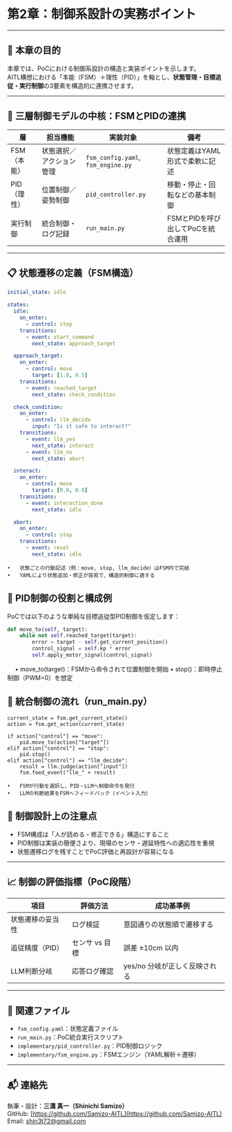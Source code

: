 # 第2章：制御系設計の実務ポイント

---

## 🎯 本章の目的

本章では、PoCにおける制御系設計の構造と実装ポイントを示します。  
AITL構想における「本能（FSM）＋理性（PID）」を軸とし、**状態管理・目標追従・実行制御**の3要素を構造的に連携させます。

---

## 🧠 三層制御モデルの中核：FSMとPIDの連携

| 層 | 担当機能 | 実装対象 | 備考 |
|----|----------|----------|------|
| FSM（本能） | 状態選択／アクション管理 | `fsm_config.yaml`, `fsm_engine.py` | 状態定義はYAML形式で柔軟に記述 |
| PID（理性） | 位置制御／姿勢制御 | `pid_controller.py` | 移動・停止・回転などの基本制御 |
| 実行制御 | 統合制御・ログ記録 | `run_main.py` | FSMとPIDを呼び出してPoCを統合運用 |

---

## 📋 状態遷移の定義（FSM構造）

```yaml
initial_state: idle

states:
  idle:
    on_enter:
      - control: stop
    transitions:
      - event: start_command
        next_state: approach_target

  approach_target:
    on_enter:
      - control: move
        target: [1.0, 0.5]
    transitions:
      - event: reached_target
        next_state: check_condition

  check_condition:
    on_enter:
      - control: llm_decide
        input: "Is it safe to interact?"
    transitions:
      - event: llm_yes
        next_state: interact
      - event: llm_no
        next_state: abort

  interact:
    on_enter:
      - control: move
        target: [0.0, 0.0]
    transitions:
      - event: interaction_done
        next_state: idle

  abort:
    on_enter:
      - control: stop
    transitions:
      - event: reset
        next_state: idle
```
	•	状態ごとの行動記述（例：move, stop, llm_decide）はFSM内で完結
	•	YAMLにより状態追加・修正が容易で、構造的制御に適する

## 🔧 PID制御の役割と構成例

PoCでは以下のような単純な目標追従型PID制御を仮定します：

```python
def move_to(self, target):
    while not self.reached_target(target):
        error = target - self.get_current_position()
        control_signal = self.kp * error
        self.apply_motor_signal(control_signal)
```

　 •	move_to(target)：FSMから命令されて位置制御を開始
	•	stop()：即時停止制御（PWM=0）を想定

## 🔗 統合制御の流れ（run_main.py）

```
current_state = fsm.get_current_state()
action = fsm.get_action(current_state)

if action["control"] == "move":
    pid.move_to(action["target"])
elif action["control"] == "stop":
    pid.stop()
elif action["control"] == "llm_decide":
    result = llm.judge(action["input"])
    fsm.feed_event("llm_" + result)
```

	•	FSMが行動を選択し、PID・LLMへ制御命令を発行
	•	LLMの判断結果をFSMへフィードバック（イベント入力）

## 📌 制御設計上の注意点

- FSM構成は「人が読める・修正できる」構造にすること  
- PID制御は実装の簡便さより、現場のセンサ・遅延特性への適応性を重視  
- 状態遷移ログを残すことでPoC評価と再設計が容易になる

---

## 📈 制御の評価指標（PoC段階）

| 項目             | 評価方法       | 成功基準例                     |
|------------------|----------------|--------------------------------|
| 状態遷移の妥当性 | ログ検証       | 意図通りの状態順で遷移する     |
| 追従精度（PID）  | センサ vs 目標 | 誤差 ±10cm 以内                 |
| LLM判断分岐      | 応答ログ確認   | yes/no 分岐が正しく反映される |

---

## 🔗 関連ファイル

- `fsm_config.yaml`：状態定義ファイル  
- `run_main.py`：PoC統合実行スクリプト  
- `implementary/pid_controller.py`：PID制御ロジック  
- `implementary/fsm_engine.py`：FSMエンジン（YAML解析＋遷移）

---

## 📬 連絡先

執筆・設計：**三溝 真一（Shinichi Samizo）**  
GitHub: [https://github.com/Samizo-AITL](https://github.com/Samizo-AITL)  
Email: shin3t72@gmail.com


